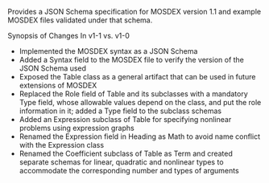 

Provides a JSON Schema specification for MOSDEX version 1.1 and example MOSDEX files validated under that schema.

Synopsis of Changes In v1-1 vs. v1-0
<ul>
<li>Implemented the MOSDEX syntax as a JSON Schema</li>
<li>Added a Syntax field to the MOSDEX file to verify the version of the JSON Schema used</li>
<li>Exposed the Table class as a general artifact that can be used in future extensions of MOSDEX</li>
<li>Replaced the Role field of Table and its subclasses with a mandatory Type field, whose allowable values depend on the class, and put the role information in it; added a Type field to the subclass schemas</li>
<li>Added an Expression subclass of Table for specifying nonlinear problems using expression graphs</li>
<li>Renamed the Expression field in Heading as Math to avoid name conflict with the Expression class</li>
<li>Renamed the Coefficient subclass of Table as Term and created separate schemas for linear, quadratic and nonlinear types to accommodate the corresponding number and types of arguments</li>
</ul>

